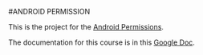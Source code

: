 #ANDROID PERMISSION

This is the project for the [Android Permissions](https://teamtreehouse.com/library/android-permissions).

The documentation for this course is in this [Google Doc](https://docs.google.com/document/d/1AwK7EN1O3G0ftoPE7GtOEQZTN2_VliMVSACwjpd8K7I/edit#heading=h.m4fz54z1pvdi).
